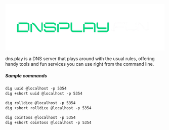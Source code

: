 ![Banner](website/public/logo.png)


dns.play is a DNS server that plays around with the usual rules, offering handy tools and fun services you can use right from the command line.
##### Sample commands

```
dig uuid @localhost -p 5354
dig +short uuid @localhost -p 5354
```
```
dig rolldice @localhost -p 5354
dig +short rolldice @localhost -p 5354
```
```
dig cointoss @localhost -p 5354
dig +short cointoss @localhost -p 5354
```